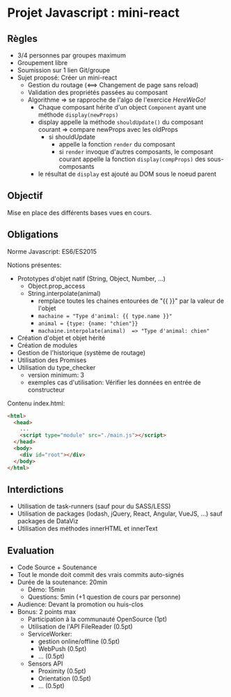# Projet Javascript : mini-react

## Règles

- 3/4 personnes par groupes maximum
- Groupement libre
- Soumission sur 1 lien Git/groupe
- Sujet proposé: Créer un mini-react
  - Gestion du routage (<==> Changement de page sans reload)
  - Validation des propriétés passées au composant
  - Algorithme => se rapproche de l'algo de l'exercice _HereWeGo!_
    - Chaque composant hérite d'un object `Component` ayant une méthode `display(newProps)`
    - display appelle la méthode `shouldUpdate()` du composant courant => compare newProps avec les oldProps
      - si shouldUpdate
        - appelle la fonction `render` du composant
        - si `render` invoque d'autres composants, le composant courant appelle la fonction `display(compProps)` des sous-composants
    - le résultat de `display` est ajouté au DOM sous le noeud parent

## Objectif

Mise en place des différents bases vues en cours.

## Obligations

Norme Javascript: ES6/ES2015

Notions présentes:

- Prototypes d'objet natif (String, Object, Number, ...)
  - Object.prop_access
  - String.interpolate(animal)
    - remplace toutes les chaines entourées de "{{ }}" par la valeur de l'objet
    - `machaine = "Type d'animal: {{ type.name }}"`
    - `animal = {type: {name: "chien"}}`
    - `machaine.interpolate(animal)  => "Type d'animal: chien"`
- Création d'objet et objet hérité
- Création de modules
- Gestion de l'historique (système de routage)
- Utilisation des Promises
- Utilisation du type_checker
  - version minimum: 3
  - exemples cas d'utilisation: Vérifier les données en entrée de constructeur

Contenu index.html:

```html
<html>
  <head>
    ...
    <script type="module" src="./main.js"></script>
  </head>
  <body>
    <div id="root"></div>
  </body>
</html>
```

## Interdictions

- Utilisation de task-runners (sauf pour du SASS/LESS)
- Utilisation de packages (lodash, jQuery, React, Angular, VueJS, ...) sauf packages de DataViz
- Utilisation des méthodes innerHTML et innerText

## Evaluation

- Code Source + Soutenance
- Tout le monde doit commit des vrais commits auto-signés
- Durée de la soutenance: 20min
  - Démo: 15min
  - Questions: 5min (+1 question de cours par personne)
- Audience: Devant la promotion ou huis-clos
- Bonus: 2 points max
  - Participation à la communauté OpenSource (1pt)
  - Utilisation de l'API FileReader (0.5pt)
  - ServiceWorker:
    - gestion online/offline (0.5pt)
    - WebPush (0.5pt)
    - ... (0.5pt)
  - Sensors API
    - Proximity (0.5pt)
    - Orientation (0.5pt)
    - ... (0.5pt)
